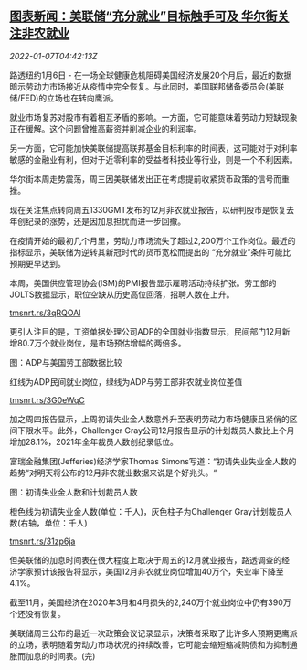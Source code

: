 <!--1641531662000-->
[图表新闻：美联储“充分就业”目标触手可及 华尔街关注非农就业](https://cn.reuters.com/article/graphic-us-fed-job-payroll-0107-idCNKBS2JH0A1)
------

<div><i>2022-01-07T04:42:13Z</i></div><p>路透纽约1月6日 - 在一场全球健康危机阻碍美国经济发展20个月后，最近的数据暗示劳动力市场接近从疫情中完全恢复。与此同时，美国联邦储备委员会(美联储/FED)的立场也在转向鹰派。</p><p>就业市场复苏对股市有着相互矛盾的影响。一方面，它可能意味着劳动力短缺现象正在缓解。这个问题曾推高薪资并削减企业的利润率。</p><p>另一方面，它可能加快美联储提高联邦基金目标利率的时间表，这可能对于对利率敏感的金融业有利，但对于近零利率的受益者科技业等行业，则是一个不利因素。</p><p>华尔街本周走势震荡，周三因美联储发出正在考虑提前收紧货币政策的信号而重挫。</p><p>现在关注焦点转向周五1330GMT发布的12月非农就业报告，以研判股市是恢复去年创纪录的涨势，还是因加息担忧而进一步回撤。</p><p>在疫情开始的最初几个月里，劳动力市场流失了超过2,200万个工作岗位。最近的指标显示，美联储为逆转其新冠时代的货币宽松而提出的 “充分就业”条件可能比预期更早达到。</p><p>本周，美国供应管理协会(ISM)的PMI报告显示雇聘活动持续扩张。劳工部的JOLTS数据显示，职位空缺从历史高位回落，招聘人数在上升。</p><p><a href="https://tmsnrt.rs/3qRQOAl">tmsnrt.rs/3qRQOAl</a></p><p>更引人注目的是，工资单据处理公司ADP的全国就业指数显示，民间部门12月新增80.7万个就业岗位，是市场预估增幅的两倍多。</p><p>图：ADP与美国劳工部数据比较</p><p>红线为ADP民间就业岗位，绿线为ADP与劳工部非农就业岗位差值</p><p><a href="https://tmsnrt.rs/3G0eWqC">tmsnrt.rs/3G0eWqC</a></p><p>加之周四报告显示，上周初请失业金人数意外升至表明劳动力市场健康且紧俏的区间下限水平。此外，Challenger Gray公司12月报告显示的计划裁员人数比上个月增加28.1%，2021年全年裁员人数创纪录低位。</p><p>富瑞金融集团(Jefferies)经济学家Thomas Simons写道：“初请失业失业金人数的趋势“对明天将公布的12月非农就业数据来说是个好兆头。“</p><p>图：初请失业金人数和计划裁员人数</p><p>橙色线为初请失业金人数(单位：千人)，灰色柱子为Challenger Gray计划裁员人数(右轴，单位：千人)</p><p><a href="https://tmsnrt.rs/31zp6ja">tmsnrt.rs/31zp6ja</a></p><p>但美联储的加息时间表在很大程度上取决于周五的12月就业报告，路透调查的经济学家预计该报告将显示，美国12月非农就业岗位增加40万个，失业率下降至4.1%。</p><p>截至11月，美国经济在2020年3月和4月损失的2,240万个就业岗位中仍有390万个还没有恢复。</p><p>美联储周三公布的最近一次政策会议记录显示，决策者采取了比许多人预期更鹰派的立场，表明随着劳动力市场状况的持续改善，它可能会缩短缩减购债和为抑制通胀而加息的时间表。(完)</p>
